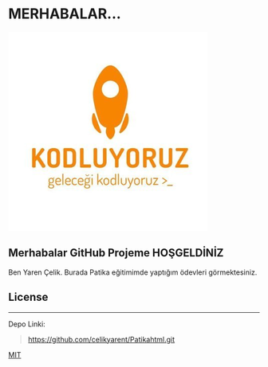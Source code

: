 # MERHABALAR...

  ![Kodluyoruz Logo](https://raw.githubusercontent.com/Kodluyoruz/taskforce/git/git/markdown-nedir-nasil-kullaniriz-/figures/kodluyoruz_logo.jpg)
  
Merhabalar 
GitHub Projeme HOŞGELDİNİZ
---

Ben Yaren Çelik. Burada Patika eğitimimde yaptığım ödevleri görmektesiniz. 
## License
---
Depo Linki:
>   https://github.com/celikyarent/Patikahtml.git

[MIT](https://choosealicense.com/licenses/mit/)
